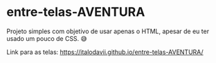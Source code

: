 # entre-telas-AVENTURA
Projeto simples com objetivo de usar apenas o HTML, apesar de eu ter usado um pouco de CSS. 😅

Link para as telas: https://italodavii.github.io/entre-telas-AVENTURA/
